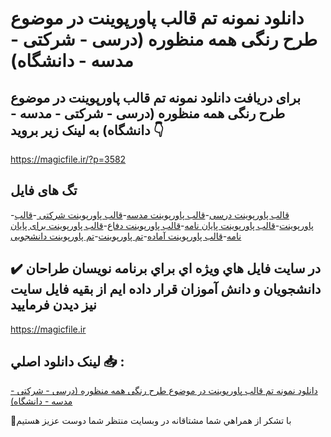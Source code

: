 # دانلود نمونه تم قالب پاورپوینت در موضوع طرح رنگی همه منظوره (درسی - شرکتی - مدسه - دانشگاه)

## برای دریافت دانلود نمونه تم قالب پاورپوینت در موضوع طرح رنگی همه منظوره (درسی - شرکتی - مدسه - دانشگاه) به لینک زیر بروید 👇

https://magicfile.ir/?p=3582

## تگ های فایل

-[قالب پاورپوینت درسی](https://magicfile.ir/product/%d9%82%d8%a7%d9%84%d8%a8-%d9%be%d8%a7%d9%88%d8%b1%d9%be%d9%88%db%8c%d9%86%d8%aa-%d8%b7%d8%b1%d8%ad-%d8%b1%d9%86%da%af%db%8c-%d9%87%d9%85%d9%87-%d9%85%d9%86%d8%b8%d9%88%d8%b1%d9%87-%d8%af%d8%b1%d8%b3%db%8c-%d8%b4%d8%b1%da%a9%d8%aa%db%8c-%d9%85%d8%af%d8%b3%d9%87-%d8%af%d8%a7%d9%86%d8%b4%da%af%d8%a7%d9%87/)-[قالب پاورپوینت مدسه](https://magicfile.ir/product/%d9%82%d8%a7%d9%84%d8%a8-%d9%be%d8%a7%d9%88%d8%b1%d9%be%d9%88%db%8c%d9%86%d8%aa-%d8%b7%d8%b1%d8%ad-%d8%b1%d9%86%da%af%db%8c-%d9%87%d9%85%d9%87-%d9%85%d9%86%d8%b8%d9%88%d8%b1%d9%87-%d8%af%d8%b1%d8%b3%db%8c-%d8%b4%d8%b1%da%a9%d8%aa%db%8c-%d9%85%d8%af%d8%b3%d9%87-%d8%af%d8%a7%d9%86%d8%b4%da%af%d8%a7%d9%87/)-[قالب پاورپوینت شرکتی ](https://magicfile.ir/product/%d9%82%d8%a7%d9%84%d8%a8-%d9%be%d8%a7%d9%88%d8%b1%d9%be%d9%88%db%8c%d9%86%d8%aa-%d8%b7%d8%b1%d8%ad-%d8%b1%d9%86%da%af%db%8c-%d9%87%d9%85%d9%87-%d9%85%d9%86%d8%b8%d9%88%d8%b1%d9%87-%d8%af%d8%b1%d8%b3%db%8c-%d8%b4%d8%b1%da%a9%d8%aa%db%8c-%d9%85%d8%af%d8%b3%d9%87-%d8%af%d8%a7%d9%86%d8%b4%da%af%d8%a7%d9%87/)-[قالب پاورپوینت](https://magicfile.ir/product/%d9%82%d8%a7%d9%84%d8%a8-%d9%be%d8%a7%d9%88%d8%b1%d9%be%d9%88%db%8c%d9%86%d8%aa-%d8%b7%d8%b1%d8%ad-%d8%b1%d9%86%da%af%db%8c-%d9%87%d9%85%d9%87-%d9%85%d9%86%d8%b8%d9%88%d8%b1%d9%87-%d8%af%d8%b1%d8%b3%db%8c-%d8%b4%d8%b1%da%a9%d8%aa%db%8c-%d9%85%d8%af%d8%b3%d9%87-%d8%af%d8%a7%d9%86%d8%b4%da%af%d8%a7%d9%87/)-[قالب پاورپوینت پایان نامه](https://magicfile.ir/product/%d9%82%d8%a7%d9%84%d8%a8-%d9%be%d8%a7%d9%88%d8%b1%d9%be%d9%88%db%8c%d9%86%d8%aa-%d8%b7%d8%b1%d8%ad-%d8%b1%d9%86%da%af%db%8c-%d9%87%d9%85%d9%87-%d9%85%d9%86%d8%b8%d9%88%d8%b1%d9%87-%d8%af%d8%b1%d8%b3%db%8c-%d8%b4%d8%b1%da%a9%d8%aa%db%8c-%d9%85%d8%af%d8%b3%d9%87-%d8%af%d8%a7%d9%86%d8%b4%da%af%d8%a7%d9%87/)-[قالب پاورپوینت دفاع](https://magicfile.ir/product/%d9%82%d8%a7%d9%84%d8%a8-%d9%be%d8%a7%d9%88%d8%b1%d9%be%d9%88%db%8c%d9%86%d8%aa-%d8%b7%d8%b1%d8%ad-%d8%b1%d9%86%da%af%db%8c-%d9%87%d9%85%d9%87-%d9%85%d9%86%d8%b8%d9%88%d8%b1%d9%87-%d8%af%d8%b1%d8%b3%db%8c-%d8%b4%d8%b1%da%a9%d8%aa%db%8c-%d9%85%d8%af%d8%b3%d9%87-%d8%af%d8%a7%d9%86%d8%b4%da%af%d8%a7%d9%87/)-[قالب پاورپوینت برای پایان نامه](https://magicfile.ir/product/%d9%82%d8%a7%d9%84%d8%a8-%d9%be%d8%a7%d9%88%d8%b1%d9%be%d9%88%db%8c%d9%86%d8%aa-%d8%b7%d8%b1%d8%ad-%d8%b1%d9%86%da%af%db%8c-%d9%87%d9%85%d9%87-%d9%85%d9%86%d8%b8%d9%88%d8%b1%d9%87-%d8%af%d8%b1%d8%b3%db%8c-%d8%b4%d8%b1%da%a9%d8%aa%db%8c-%d9%85%d8%af%d8%b3%d9%87-%d8%af%d8%a7%d9%86%d8%b4%da%af%d8%a7%d9%87/)-[قالب پاورپوینت آماده](https://magicfile.ir/product/%d9%82%d8%a7%d9%84%d8%a8-%d9%be%d8%a7%d9%88%d8%b1%d9%be%d9%88%db%8c%d9%86%d8%aa-%d8%b7%d8%b1%d8%ad-%d8%b1%d9%86%da%af%db%8c-%d9%87%d9%85%d9%87-%d9%85%d9%86%d8%b8%d9%88%d8%b1%d9%87-%d8%af%d8%b1%d8%b3%db%8c-%d8%b4%d8%b1%da%a9%d8%aa%db%8c-%d9%85%d8%af%d8%b3%d9%87-%d8%af%d8%a7%d9%86%d8%b4%da%af%d8%a7%d9%87/)-[تم پاورپوینت](https://magicfile.ir/product/%d9%82%d8%a7%d9%84%d8%a8-%d9%be%d8%a7%d9%88%d8%b1%d9%be%d9%88%db%8c%d9%86%d8%aa-%d8%b7%d8%b1%d8%ad-%d8%b1%d9%86%da%af%db%8c-%d9%87%d9%85%d9%87-%d9%85%d9%86%d8%b8%d9%88%d8%b1%d9%87-%d8%af%d8%b1%d8%b3%db%8c-%d8%b4%d8%b1%da%a9%d8%aa%db%8c-%d9%85%d8%af%d8%b3%d9%87-%d8%af%d8%a7%d9%86%d8%b4%da%af%d8%a7%d9%87/)-[تم پاورپوینت دانشجویی](https://magicfile.ir/product/%d9%82%d8%a7%d9%84%d8%a8-%d9%be%d8%a7%d9%88%d8%b1%d9%be%d9%88%db%8c%d9%86%d8%aa-%d8%b7%d8%b1%d8%ad-%d8%b1%d9%86%da%af%db%8c-%d9%87%d9%85%d9%87-%d9%85%d9%86%d8%b8%d9%88%d8%b1%d9%87-%d8%af%d8%b1%d8%b3%db%8c-%d8%b4%d8%b1%da%a9%d8%aa%db%8c-%d9%85%d8%af%d8%b3%d9%87-%d8%af%d8%a7%d9%86%d8%b4%da%af%d8%a7%d9%87/)

## ✔️ در سايت فايل هاي ويژه اي براي برنامه نويسان طراحان دانشجويان و دانش آموزان قرار داده ايم از بقيه فايل سايت نيز ديدن فرماييد

https://magicfile.ir


## لينک دانلود اصلي 📥 :

[دانلود نمونه تم قالب پاورپوینت در موضوع طرح رنگی همه منظوره (درسی - شرکتی - مدسه - دانشگاه)](https://magicfile.ir/product/%d9%82%d8%a7%d9%84%d8%a8-%d9%be%d8%a7%d9%88%d8%b1%d9%be%d9%88%db%8c%d9%86%d8%aa-%d8%b7%d8%b1%d8%ad-%d8%b1%d9%86%da%af%db%8c-%d9%87%d9%85%d9%87-%d9%85%d9%86%d8%b8%d9%88%d8%b1%d9%87-%d8%af%d8%b1%d8%b3%db%8c-%d8%b4%d8%b1%da%a9%d8%aa%db%8c-%d9%85%d8%af%d8%b3%d9%87-%d8%af%d8%a7%d9%86%d8%b4%da%af%d8%a7%d9%87/) 


🙏با تشکر از همراهي شما مشتاقانه در وبسایت منتظر شما دوست عزیز هستیم

